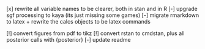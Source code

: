 
[x] rewrite all variable names to be clearer, both in stan and in R
[-] upgrade sgf processing to kaya (its just missing some games)
[-] migrate rmarkdown to latex + rewrite the calcs objects to be latex commands

[!] convert figures from pdf to tikz
[!] convert rstan to cmdstan, plus all posterior calls with {posterior}
[-] update readme
